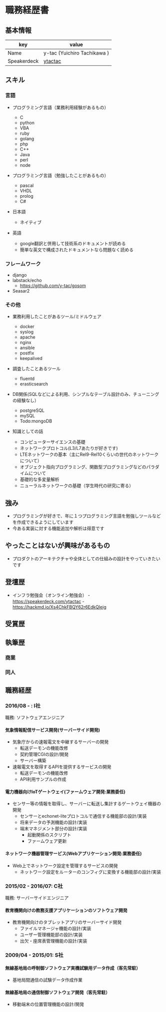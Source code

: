 # 職務経歴書

## 基本情報

|key|value|
|---|-----|
|Name|y-tac (Yuichiro Tachikawa )|
|Speakerdeck|[ytactac](https://speakerdeck.com/ytactac)|

## スキル

### 言語
- プログラミング言語（業務利用経験があるもの）
  - C
  - python
  - VBA
  - ruby
  - golang
  - php
  - C++
  - Java
  - perl
  - node
- プログラミング言語（勉強したことがあるもの）
  - pascal
  - VHDL
  - prolog
  - C#

- 日本語
  - ネイティブ
- 英語
  - google翻訳と併用して技術系のドキュメントが読める
  - 簡単な英文で構成されたドキュメントなら問題なく読める

### フレームワーク

- django
- labstack/echo
  - https://github.com/y-tac/gosom
- Seasar2

### その他

- 業務利用したことがあるツール/ミドルウェア
  - docker
  - syslog
  - apache
  - nginx
  - ansible
  - postfix
  - keepalived

- 調査したことあるツール
  - fluentd
  - erasticsearch

- DB関係(SQLなどによる利用、シンプルなテーブル設計のみ、チューニングの経験なし）
  - postgreSQL
  - mySQL
  - Todo:mongoDB

- 知識としての話
  - コンピューターサイエンスの基礎
  - ネットワークプロトコル(L3/L7あたりが好きです)
  - LTEネットワークの基本（主にRel9-Rel10くらいの世代のネットワークについて）
  - オブジェクト指向プログラミング、関数型プログラミングなどのパラダイムについて
  - 基礎的な多変量解析
  - ニューラルネットワークの基礎（学生時代の研究に寄る）

## 強み
- プログラミングが好きで、年に１つプログラミング言語を勉強しツールなどを作成できるようにしています
- 今ある実装に対する機能追加や解析は得意です

## やったことはないが興味があるもの
- プロダクトのアーキテクチャや全体としての仕組みの設計をやっていきたいです

## 登壇歴
- インフラ勉強会（オンライン勉強会）
  -　https://speakerdeck.com/ytactac
  -　https://hackmd.io/Xs4ChkFBQY62r6EdkQleig

## 受賞歴

## 執筆歴

### 商業

### 同人

## 職務経歴

### 2016/08 - : I社

職務: ソフトウェアエンジニア

#### 気象情報配信サービス開発(サーバーサイド開発)

- 気象庁からの速報電文を中継するサーバーの開発
  - 転送デーモンの機能改修
  - 契約管理CGIの設計/開発
  - サーバー構築
- 速報電文を取得するAPIを提供するサービスの開発
  - 転送デーモンの機能改修
  - API利用サンプルの作成

#### 電力機器向けIoTゲートウェイ(ファームウェア開発:業務委任)

- センサー等の情報を取得し、サーバーに転送し集計するゲートウェイ機器の開発
  - センサーとechonet-liteプロトコルで通信する機能部の設計/実装
  - 将来データの予測機能の設計/実装
  - 端末マネジメント部分の設計/実装
    - 起動関係のスクリプト
    - ファームウェア更新

#### ネットワーク機器管理サービス(Webアプリケーション開発:業務委任)

- Web上でネットワーク設定を管理するサービスの開発
  - ネットワーク設定をルーターのコンフィグに変換する機能部の設計/実装

### 2015/02 - 2016/07: C社

職務: サーバーサイドエンジニア

#### 教育機関向けの教務支援アプリケーションのソフトウェア開発 
- 教育機関向けのタブレットアプリのサーバーサイド開発
  - ファイルマネージャ機能の設計/実装
  - ユーザー管理機能部の設計/実装
  - 出欠・座席表管理機能の設計/実装

### 2009/04 - 2015/01: S社

#### 無線基地局の呼制御ソフトウェア実機試験用データ作成（客先常駐）
- 基地局間通信の試験データ作成作業

#### 無線基地局の通信制御ソフトウェア開発（客先常駐）
- 移動端末の位置管理機能の設計/開発

